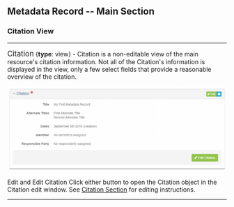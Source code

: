 ## Metadata Record -- Main Section
### Citation View
---

<span class="md-panel" style="font-size: larger">Citation</span> <i class="fa fa-asterisk required" title="Required"> </i> {**type**: view} - <span class="md-panel">Citation</span> is a non-editable view of the main resource's citation information.  Not all of the <span class="md-panel">Citation's</span> information is displayed in the view, only a few select fields that provide a reasonable overview of the citation.

![Citation View Panel](/assets/reference/edit-objects/main/citation-view.png)

<span class="btn btn-success btn-xs"> <i class="fa fa-pencil"> </i> Edit</span> and <span class="btn btn-success btn-xs"> <i class="fa fa-pencil"> </i> Edit Citation</span> Click either button to open the <span class="md-panel">Citation</span> object in the <span class="md-section">Citation</span> edit window.  See [Citation Section](../citation-section.md) for editing instructions.

---
